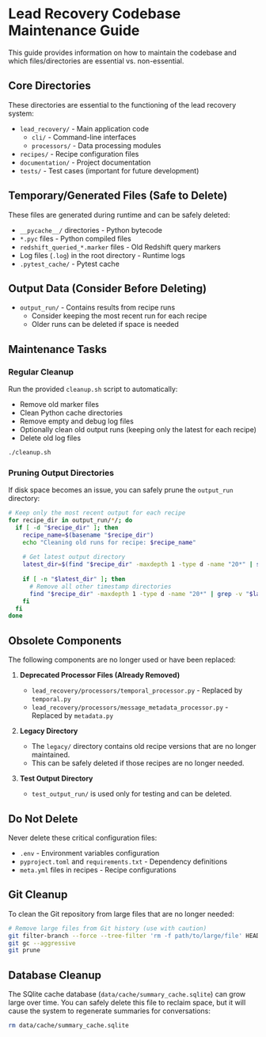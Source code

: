 # Lead Recovery Codebase Maintenance Guide

This guide provides information on how to maintain the codebase and which files/directories are essential vs. non-essential.

## Core Directories

These directories are essential to the functioning of the lead recovery system:

- `lead_recovery/` - Main application code
  - `cli/` - Command-line interfaces
  - `processors/` - Data processing modules
- `recipes/` - Recipe configuration files
- `documentation/` - Project documentation
- `tests/` - Test cases (important for future development)

## Temporary/Generated Files (Safe to Delete)

These files are generated during runtime and can be safely deleted:

- `__pycache__/` directories - Python bytecode
- `*.pyc` files - Python compiled files
- `redshift_queried_*.marker` files - Old Redshift query markers
- Log files (`.log`) in the root directory - Runtime logs
- `.pytest_cache/` - Pytest cache

## Output Data (Consider Before Deleting)

- `output_run/` - Contains results from recipe runs
  - Consider keeping the most recent run for each recipe
  - Older runs can be deleted if space is needed

## Maintenance Tasks

### Regular Cleanup

Run the provided `cleanup.sh` script to automatically:
- Remove old marker files
- Clean Python cache directories
- Remove empty and debug log files
- Optionally clean old output runs (keeping only the latest for each recipe)
- Delete old log files

```bash
./cleanup.sh
```

### Pruning Output Directories

If disk space becomes an issue, you can safely prune the `output_run` directory:

```bash
# Keep only the most recent output for each recipe
for recipe_dir in output_run/*/; do
  if [ -d "$recipe_dir" ]; then
    recipe_name=$(basename "$recipe_dir")
    echo "Cleaning old runs for recipe: $recipe_name"
    
    # Get latest output directory
    latest_dir=$(find "$recipe_dir" -maxdepth 1 -type d -name "20*" | sort | tail -n 1)
    
    if [ -n "$latest_dir" ]; then
      # Remove all other timestamp directories
      find "$recipe_dir" -maxdepth 1 -type d -name "20*" | grep -v "$latest_dir" | xargs rm -rf
    fi
  fi
done
```

## Obsolete Components

The following components are no longer used or have been replaced:

1. **Deprecated Processor Files (Already Removed)**
   - `lead_recovery/processors/temporal_processor.py` - Replaced by `temporal.py`
   - `lead_recovery/processors/message_metadata_processor.py` - Replaced by `metadata.py`

2. **Legacy Directory**
   - The `legacy/` directory contains old recipe versions that are no longer maintained.
   - This can be safely deleted if those recipes are no longer needed.

3. **Test Output Directory**
   - `test_output_run/` is used only for testing and can be deleted.

## Do Not Delete

Never delete these critical configuration files:

- `.env` - Environment variables configuration
- `pyproject.toml` and `requirements.txt` - Dependency definitions
- `meta.yml` files in recipes - Recipe configurations

## Git Cleanup

To clean the Git repository from large files that are no longer needed:

```bash
# Remove large files from Git history (use with caution)
git filter-branch --force --tree-filter 'rm -f path/to/large/file' HEAD
git gc --aggressive
git prune
```

## Database Cleanup

The SQlite cache database (`data/cache/summary_cache.sqlite`) can grow large over time. You can safely delete this file to reclaim space, but it will cause the system to regenerate summaries for conversations:

```bash
rm data/cache/summary_cache.sqlite
``` 